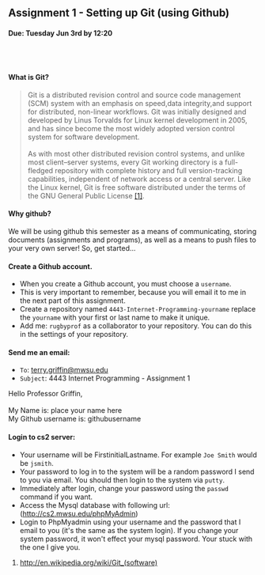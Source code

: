 ## Assignment 1 - Setting up Git (using Github)
#### Due: Tuesday Jun 3rd by 12:20
<br><br>

#### What is Git?

>Git is a distributed revision control and source code management (SCM) system with an emphasis on speed,data integrity,and support for distributed, non-linear workflows. Git was initially designed and developed by Linus Torvalds for Linux kernel development in 2005, and has since become the most widely adopted version control system for software development.<br><br>
As with most other distributed revision control systems, and unlike most client–server systems, every Git working directory is a full-fledged repository with complete history and full version-tracking capabilities, independent of network access or a central server. Like the Linux kernel, Git is free software distributed under the terms of the GNU General Public License  [[1]](http://en.wikipedia.org/wiki/Git_(software)).

#### Why github?

We will be using github this semester as a means of communicating, storing documents (assignments and programs), as well as 
a means to push files to your very own server! So, get started...

#### Create a Github account. 
- When you create a Github account, you must choose a `username`. 
- This is very important to remember, because you will email it to me in the next part of this assignment.
- Create a repository named `4443-Internet-Programming-yourname` replace the `yourname` with your first or last name to make it unique.
- Add me: `rugbyprof` as a collaborator to your repository. You can do this in the settings of your repository.

#### Send me an email:

- `To`: terry.griffin@mwsu.edu
- `Subject`: 4443 Internet Programming - Assignment 1 

>
Hello Professor Griffin,<br><br>
My Name is: place your name here<br>
My Github username is: githubusername


#### Login to cs2 server:

- Your username will be FirstinitialLastname. For example `Joe Smith` would be `jsmith`.
- Your password to log in to the system will be a random password I send to you via email. You should then login to the system via `putty`.
- Immediately after login, change your password using the `passwd` command if you want.
- Access the Mysql database with following url: (http://cs2.mwsu.edu/phpMyAdmin)
- Login to PhpMyadmin using your username and the password that I email to you (it's the same as the system login). If you change your system password, it won't effect your mysql password. Your stuck with the one I give you.



1. http://en.wikipedia.org/wiki/Git_(software)

